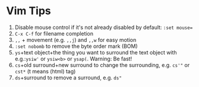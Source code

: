 Vim Tips
=======

1. Disable mouse control if it's not already disabled by default:
    ```:set mouse=```
2. `C-x C-f` for filename completion
3. `,,` + movement (e.g. `,,j`) and `,,w` for easy motion
4. `:set nobomb` to remove the byte order mark (BOM)
5. `ys`+text object+the thing you want to surround the text object with
    e.g.:`ysiw'` or `ysiw<b>` or `ysap(`. Warning: Be fast!
6. `cs`+old surround+new surround to change the surrounding, e.g. `cs'"` or
   `cst*` (t means (html) tag)
7. `ds`+surround to remove a surround, e.g. `ds"`
